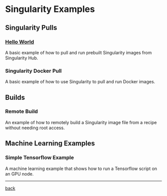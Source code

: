 # Singularity Examples

## Singularity Pulls

### [Hello World](Hello-World)
A basic example of how to pull and run prebuilt Singularity images from Singularity Hub.

### Singularity Docker Pull
A basic example of how to use Singularity to pull and run Docker images.

## Builds

### Remote Build
An example of how to remotely build a Singularity image file from a recipe without needing root access.

## Machine Learning Examples

### Simple Tensorflow Example
A machine learning example that shows how to run a Tensorflow script on an GPU node.


*****
[back](../)
